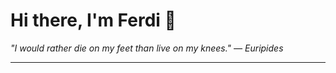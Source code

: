 <h1>Hi there, I'm Ferdi 👋</h1>

<p><em>
  "I would rather die on my feet than live on my knees." — Euripides
</em></p>

---

